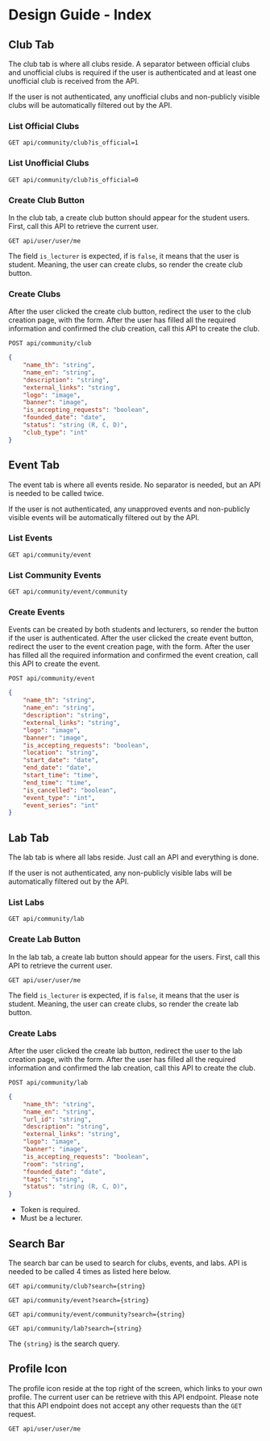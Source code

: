 # Design Guide - Index

## Club Tab

The club tab is where all clubs reside. A separator between official clubs and unofficial clubs is required if the user is authenticated and at least one unofficial club is received from the API.

If the user is not authenticated, any unofficial clubs and non-publicly visible clubs will be automatically filtered out by the API.

### List Official Clubs

`GET api/community/club?is_official=1`

### List Unofficial Clubs

`GET api/community/club?is_official=0`

### Create Club Button

In the club tab, a create club button should appear for the student users. First, call this API to retrieve the current user.

`GET api/user/user/me`

The field `is_lecturer` is expected, if is `false`, it means that the user is student. Meaning, the user can create clubs, so render the create club button.

### Create Clubs

After the user clicked the create club button, redirect the user to the club creation page, with the form. After the user has filled all the required information and confirmed the club creation, call this API to create the club.

`POST api/community/club`

```json
{
    "name_th": "string",
    "name_en": "string",
    "description": "string",
    "external_links": "string",
    "logo": "image",
    "banner": "image",
    "is_accepting_requests": "boolean",
    "founded_date": "date",
    "status": "string (R, C, D)",
    "club_type": "int"
}
```

## Event Tab

The event tab is where all events reside. No separator is needed, but an API is needed to be called twice.

If the user is not authenticated, any unapproved events and non-publicly visible events will be automatically filtered out by the API.

### List Events

`GET api/community/event`

### List Community Events

`GET api/community/event/community`

### Create Events

Events can be created by both students and lecturers, so render the button if the user is authenticated. After the user clicked the create event button, redirect the user to the event creation page, with the form. After the user has filled all the required information and confirmed the event creation, call this API to create the event.

`POST api/community/event`

```json
{
    "name_th": "string",
    "name_en": "string",
    "description": "string",
    "external_links": "string",
    "logo": "image",
    "banner": "image",
    "is_accepting_requests": "boolean",
    "location": "string",
    "start_date": "date",
    "end_date": "date",
    "start_time": "time",
    "end_time": "time",
    "is_cancelled": "boolean",
    "event_type": "int",
    "event_series": "int"
}
```

## Lab Tab

The lab tab is where all labs reside. Just call an API and everything is done.

If the user is not authenticated, any non-publicly visible labs will be automatically filtered out by the API.

### List Labs

`GET api/community/lab`

### Create Lab Button

In the lab tab, a create lab button should appear for the users. First, call this API to retrieve the current user.

`GET api/user/user/me`

The field `is_lecturer` is expected, if is `false`, it means that the user is student. Meaning, the user can create clubs, so render the create lab button.

### Create Labs

After the user clicked the create lab button, redirect the user to the lab creation page, with the form. After the user has filled all the required information and confirmed the lab creation, call this API to create the club.

`POST api/community/lab`

```json
{
    "name_th": "string",
    "name_en": "string",
    "url_id": "string",
    "description": "string",
    "external_links": "string",
    "logo": "image",
    "banner": "image",
    "is_accepting_requests": "boolean",
    "room": "string",
    "founded_date": "date",
    "tags": "string",
    "status": "string (R, C, D)",
}
```

- Token is required.
- Must be a lecturer.

## Search Bar

The search bar can be used to search for clubs, events, and labs. API is needed to be called 4 times as listed here below.

`GET api/community/club?search={string}`

`GET api/community/event?search={string}`

`GET api/community/event/community?search={string}`

`GET api/community/lab?search={string}`

The `{string}` is the search query.

## Profile Icon

The profile icon reside at the top right of the screen, which links to your own profile. The current user can be retrieve with this API endpoint. Please note that this API endpoint does not accept any other requests than the `GET` request.

`GET api/user/user/me`
